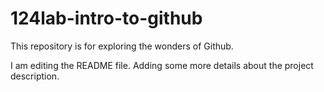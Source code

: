 # 124lab-intro-to-github
This repository is for exploring the wonders of Github.

I am editing the README file. Adding some more details about the project description.

